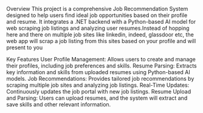 Overview
This project is a comprehensive Job Recommendation System designed to help users find ideal job opportunities based on their profile and resume. It integrates a .NET backend with a Python-based AI model for web scraping job listings and analyzing user resumes.Instead
of hopping here and there on multiple job sites like linkedin, indeed, glassdoor etc, the web app will scrap a job listing from this sites based on your profile and will present to you 

Key Features
User Profile Management: Allows users to create and manage their profiles, including job preferences and skills.
Resume Parsing: Extracts key information and skills from uploaded resumes using Python-based AI models.
Job Recommendations: Provides tailored job recommendations by scraping multiple job sites and analyzing job listings.
Real-Time Updates: Continuously updates the job portal with new job listings.
Resume Upload and Parsing: Users can upload resumes, and the system will extract and save skills and other relevant information.
